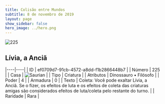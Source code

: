 ```yaml
---
title: Colisão entre Mundos
subtitle: 8 de novembro de 2019
layout: page
show_sidebar: false
hero_image: ../hero.png
---
```


![225](https://cdn.keyforgegame.com/media/card_front/pt/452_225_7G99WJ3VRM48_pt.png)

## Lívia, a Anciã

|----|----|
| ID | ef0709d7-91cb-4572-a8dd-f1b2866448b7 |
| Número | 225 |
| Casa | ![Saurian](https://archonarcana.com/images/thumb/9/9e/Saurian_P.png/22px-Saurian_P.png "Sauro") |
| Tipo | Criatura |
| Atributos | Dinossauro • Filósofo |
| Poder | 4 |
| Armadura | 0 |
| Texto | Coleta: Você pode exaltar Lívia, a Anciã. Se o fizer, os efeitos de luta e os efeitos de coleta das criaturas amigas são considerados efeitos de luta/coleta  pelo restante do turno. |
| Raridade | Rara |
